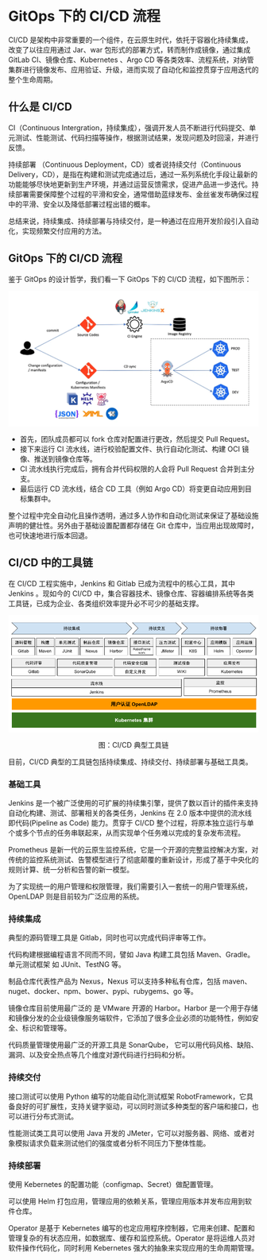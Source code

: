 # GitOps 下的 CI/CD 流程

CI/CD 是架构中非常重要的一个组件，在云原生时代，依托于容器化持续集成，改变了以往应用通过 Jar、war 包形式的部署方式，转而制作成镜像，通过集成 GitLab CI、镜像仓库、Kubernetes 、Argo CD 等各类效率、流程系统，对纳管集群进行镜像发布、应用验证、升级，进而实现了自动化和监控贯穿于应用迭代的整个生命周期。

## 什么是 CI/CD

CI（Continuous Intergration，持续集成），强调开发人员不断进行代码提交、单元测试、性能测试、代码扫描等操作，根据测试结果，发现问题及时回滚，并进行反馈。

持续部署 （Continuous Deployment，CD）或者说持续交付（Continuous Delivery，CD），是指在构建和测试完成通过后，通过一系列系统化手段让最新的功能能够尽快地更新到生产环境，并通过运营反馈需求，促进产品进一步迭代。持续部署需要保障整个过程的平滑和安全，通常借助蓝绿发布、金丝雀发布确保过程中的平滑、安全以及降低部署过程出错的概率。

总结来说，持续集成、持续部署与持续交付，是一种通过在应用开发阶段引入自动化，实现频繁交付应用的方法。


## GitOps 下的 CI/CD 流程

鉴于 GitOps 的设计哲学，我们看一下 GitOps 下的 CI/CD 流程，如下图所示：

<div  align="center">
  <img src="../assets/gitops-workflow.webp" width = "550"  align=center />
</div>

- 首先，团队成员都可以 fork 仓库对配置进行更改，然后提交 Pull Request。
- 接下来运行 CI 流水线，进行校验配置文件、执行自动化测试、构建 OCI 镜像、推送到镜像仓库等。
- CI 流水线执行完成后，拥有合并代码权限的人会将 Pull Request 合并到主分支。
- 最后运行 CD 流水线，结合 CD 工具（例如 Argo CD）将变更自动应用到目标集群中。

整个过程中完全自动化且操作透明，通过多人协作和自动化测试来保证了基础设施声明的健壮性。另外由于基础设置配置都存储在 Git 仓库中，当应用出现故障时，也可快速地进行版本回退。


## CI/CD 中的工具链

在 CI/CD 工程实施中，Jenkins 和 Gitlab 已成为流程中的核心工具，其中 Jenkins 。现如今的 CI/CD 中，集合容器技术、镜像仓库、容器编排系统等各类工具链，已成为企业、各类组织效率提升必不可少的基础支撑。


<div  align="center">
	<img src="../assets/cicd-tools.png" width = "600"  align=center />
	<p>图：CI/CD 典型工具链</p>
</div>

目前，CI/CD 典型的工具链包括持续集成、持续交付、持续部署与基础工具类。

### 基础工具

Jenkins 是一个被广泛使用的可扩展的持续集引擎，提供了数以百计的插件来支持自动化构建、测试、部署相关的各类任务，Jenkins 在 2.0 版本中提供的流水线即代码(Pipeline as Code) 能力。贯穿于 CI/CD  整个过程，将原本独立运行与单个或多个节点的任务串联起来，从而实现单个任务难以完成的复杂发布流程。

Prometheus 是新一代的云原生监控系统，它是一个开源的完整监控解决方案，对传统的监控系统测试、告警模型进行了彻底颠覆的重新设计，形成了基于中央化的规则计算、统一分析和告警的新一模型。

为了实现统一的用户管理和权限管理，我们需要引入一套统一的用户管理系统，OpenLDAP 则是目前较为广泛应用的系统。

### 持续集成

典型的源码管理工具是 Gitlab，同时也可以完成代码评审等工作。

代码构建根据编程语言不同而不同，譬如 Java 构建工具包括 Maven、Gradle。单元测试框架 如 JUnit、TestNG 等。

制品仓库代表性产品为 Nexus，Nexus 可以支持多种私有仓库，包括 maven、nuget、docker、npm、bower、pypi、rubygems、go 等。

镜像仓库目前使用最广泛的 是 VMware 开源的 Harbor。Harbor 是一个用于存储和镜像分发的企业级镜像服务端软件，它添加了很多企业必须的功能特性，例如安全、标识和管理等。

代码质量管理使用最广泛的开源工具是 SonarQube， 它可以用代码风格、缺陷、漏洞、以及安全热点等几个维度对源代码进行扫码和分析。


### 持续交付

接口测试可以使用 Python 编写的功能自动化测试框架 RobotFramework，它具备良好的可扩展性，支持关键字驱动，可以同时测试多种类型的客户端和接口，也可以进行分布式测试。

性能测试类工具可以使用 Java 开发的 JMeter，它可以对服务器、网络、或者对象模拟请求负载来测试他们的强度或者分析不同压力下整体性能。

### 持续部署

使用 Kebernetes 的配置功能（configmap、Secret）做配置管理。

可以使用 Helm 打包应用，管理应用的依赖关系，管理应用版本并发布应用到软件仓库。

Operator 是基于 Kebernetes 编写的也定应用程序控制器，它用来创建、配置和管理复杂的有状态应用，如数据库、缓存和监控系统。Operator 是将运维人员对软件操作代码化，同时利用 Kebernetes 强大的抽象来实现应用的生命周期管理。
